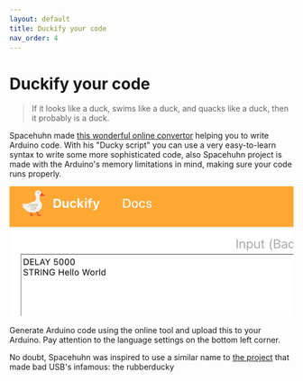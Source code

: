 ```yaml
---
layout: default
title: Duckify your code
nav_order: 4
---
```

# Duckify your code
> If it looks like a duck, swims like a duck, and quacks like a duck, then it probably is a duck.

Spacehuhn made [this wonderful online convertor](https://duckify.huhn.me) helping you to write Arduino code. With his "Ducky script" you can use a very easy-to-learn syntax to write some more sophisticated code, also Spacehuhn project is made with the Arduino's memory limitations in mind, making sure your code runs properly.

![Duckify your script](../images/duckify.png)

Generate Arduino code using the online tool and upload this to your Arduino. Pay attention to the language settings on the bottom left corner.

No doubt, Spacehuhn was inspired to use a similar name to [the project](https://github.com/hak5/usbrubberducky-payloads) that made bad USB's infamous: the rubberducky
